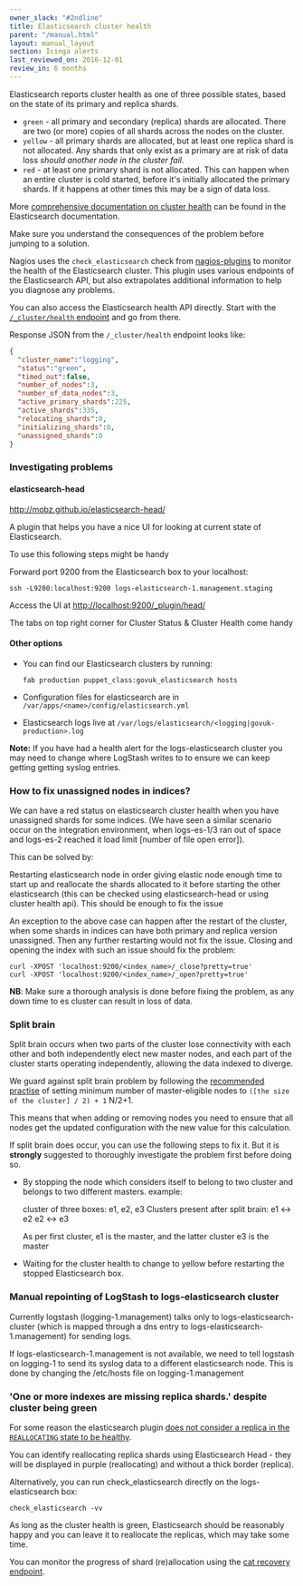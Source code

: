 ```yaml
---
owner_slack: "#2ndline"
title: Elasticsearch cluster health
parent: "/manual.html"
layout: manual_layout
section: Icinga alerts
last_reviewed_on: 2016-12-01
review_in: 6 months
---
```


Elasticsearch reports cluster health as one of three possible states, based on
the state of its primary and replica shards.

- `green` - all primary and secondary (replica) shards are allocated. There are
  two (or more) copies of all shards across the nodes on the cluster.
- `yellow` - all primary shards are allocated, but at least one replica shard
  is not allocated. Any shards that only exist as a primary are at risk of data
  loss _should another node in the cluster fail_.
- `red` - at least one primary shard is not allocated. This can happen when an
  entire cluster is cold started, before it's initially allocated the primary
  shards. If it happens at other times this may be a sign of data loss.

More [comprehensive documentation on cluster health][docs]
can be found in the Elasticsearch documentation.

Make sure you understand the consequences of the problem before jumping to a
solution.

[docs]: https://www.elastic.co/guide/en/elasticsearch/guide/current/_cluster_health.html

Nagios uses the `check_elasticsearch` check from
[nagios-plugins](https://github.com/alphagov/nagios-plugins/) to
monitor the health of the Elasticsearch cluster. This plugin uses various
endpoints of the Elasticsearch API, but also extrapolates additional information
to help you diagnose any problems.

You can also access the Elasticsearch health API directly. Start with the
[`/_cluster/health` endpoint][cluster-health-endpoint] and go from there.

[cluster-health-endpoint]: http://www.elasticsearch.org/guide/en/elasticsearch/reference/current/cluster-health.html

Response JSON from the `/_cluster/health` endpoint looks like:

```json
{
  "cluster_name":"logging",
  "status":"green",
  "timed_out":false,
  "number_of_nodes":3,
  "number_of_data_nodes":3,
  "active_primary_shards":225,
  "active_shards":335,
  "relocating_shards":0,
  "initializing_shards":0,
  "unassigned_shards":0
}
```

### Investigating problems

#### elasticsearch-head

<http://mobz.github.io/elasticsearch-head/>

A plugin that helps you have a nice UI for looking at current state of Elasticsearch.

To use this following steps might be handy

Forward port 9200 from the Elasticsearch box to your localhost:

```
ssh -L9200:localhost:9200 logs-elasticsearch-1.management.staging
```

Access the UI at <http://localhost:9200/_plugin/head/>

The tabs on top right corner for Cluster Status & Cluster Health
come handy

#### Other options

- You can find our Elasticsearch clusters by running:

  ```
  fab production puppet_class:govuk_elasticsearch hosts
  ```

- Configuration files for elasticsearch are in `/var/apps/<name>/config/elasticsearch.yml`

- Elasticsearch logs live at `/var/logs/elasticsearch/<logging|govuk-production>.log`

**Note:** If you have had a health alert for the logs-elasticsearch
cluster you may need to change where LogStash writes to to ensure we can
keep getting getting syslog entries.

### How to fix unassigned nodes in indices?

We can have a red status on elasticsearch cluster health when you have
unassigned shards for some indices. (We have seen a similar scenario
occur on the integration environment, when logs-es-1/3 ran out of space
and logs-es-2 reached it load limit \[number of file open error\]).

This can be solved by:

Restarting elasticsearch node in order giving elastic node enough time
to start up and reallocate the shards allocated to it before starting
the other elasticsearch (this can be checked using elasticsearch-head or
using cluster health api). This should be enough to fix the issue

An exception to the above case can happen after the restart of the
cluster, when some shards in indices can have both primary and replica
version unassigned. Then any further restarting would not fix the issue.
Closing and opening the index with such an issue should fix the problem:

```
curl -XPOST 'localhost:9200/<index_name>/_close?pretty=true'
curl -XPOST 'localhost:9200/<index_name>/_open?pretty=true'
```

**NB**: Make sure a thorough analysis is done before fixing the problem,
as any down time to es cluster can result in loss of data.

### Split brain

Split brain occurs when two parts of the cluster lose connectivity with each
other and both independently elect new master nodes, and each part of the
cluster starts operating independently, allowing the data indexed to diverge.

We guard against split brain problem by following the
[recommended practise][blog]
of setting minimum number of master-eligible nodes to `([the size of the cluster] / 2) + 1` N/2+1.

This means that when adding or removing nodes you need to ensure that all
nodes get the updated configuration with the new value for this calculation.

If split brain does occur, you can use the following steps to fix it. But it is
**strongly** suggested to thoroughly investigate the problem first before
doing so.

- By stopping the node which considers itself to belong to two cluster
  and belongs to two different masters. example:

    cluster of three boxes: e1, e2, e3
    Clusters present after split brain:
      e1 <-> e2
      e2 <-> e3

    As per first cluster, e1 is the master, and the latter cluster e3 is the master

- Waiting for the cluster health to change to yellow before restarting
  the stopped Elasticsearch box.

[blog]: http://asquera.de/opensource/2012/11/25/elasticsearch-pre-flight-checklist/#avoiding-split-brain

### Manual repointing of LogStash to logs-elasticsearch cluster

Currently logstash (logging-1.management) talks only to
logs-elasticsearch-cluster (which is mapped through a dns entry to
logs-elasticsearch-1.management) for sending logs.

If logs-elasticsearch-1.management is not available, we need to tell
logstash on logging-1 to send its syslog data to a different
elasticsearch node. This is done by changing the /etc/hosts file on
logging-1.management

### 'One or more indexes are missing replica shards.' despite cluster being green

For some reason the elasticsearch plugin [does not consider a replica in the
`REALLOCATING` state to be
healthy](https://github.com/alphagov/nagios-plugins/blob/6534386f658ce573a8b65e0f9147f61b1b0fe964/plugins/command/check_elasticsearch.py#L453).

You can identify reallocating replica shards using Elasticsearch Head - they
will be displayed in purple (reallocating) and without a thick border (replica).

Alternatively, you can run check_elasticsearch directly on the
logs-elasticsearch box:

```
check_elasticsearch -vv
```

As long as the cluster health is green, Elasticsearch should be reasonably happy
and you can leave it to reallocate the replicas, which may take some time.

You can monitor the progress of shard (re)allocation using the [cat recovery
endpoint](https://www.elastic.co/guide/en/elasticsearch/reference/current/cat-recovery.html).
